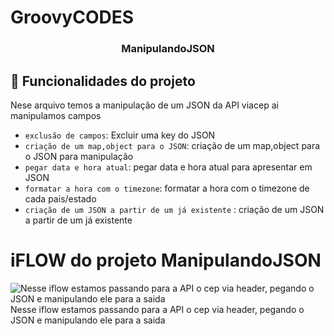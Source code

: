 # GroovyCODES

<h3 align="center"> ManipulandoJSON </h3>

## :hammer: Funcionalidades do projeto
Nese arquivo temos a manipulação de um JSON da API viacep ai manipulamos campos
- `exclusão de campos`: Excluir uma key do JSON
- `criação de um map,object para o JSON`: criação de um map,object para o JSON para manipulação
- `pegar data e hora atual`: pegar data e hora atual para apresentar em JSON
- `formatar a hora com o timezone`: formatar a hora com o timezone de cada pais/estado
- `criação de um JSON a partir de um já existente` : criação de um JSON a partir de um já existente  



# iFLOW do projeto ManipulandoJSON
![Nesse iflow estamos passando para a API o cep via header, pegando o JSON e manipulando ele para a saida](https://user-images.githubusercontent.com/62634646/168680738-c7ac91ba-5151-48da-8871-fa5eba244f54.jpeg)
Nesse iflow estamos passando para a API o cep via header, pegando o JSON e manipulando ele para a saida

